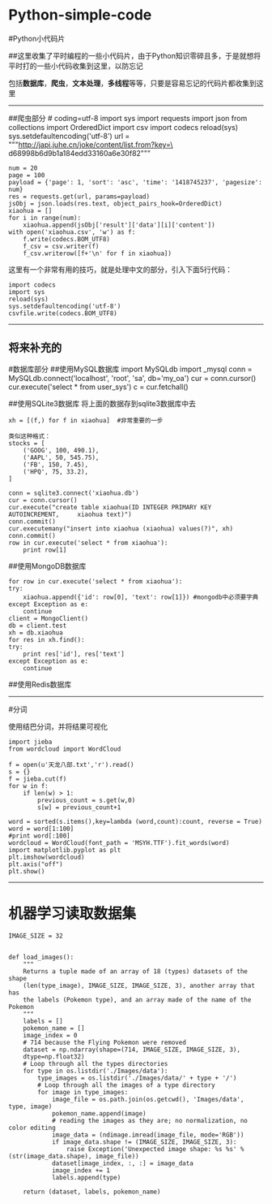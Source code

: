 # Python-simple-code
#Python小代码片

##这里收集了平时编程的一些小代码片，由于Python知识零碎且多，于是就想将平时打的一些小代码收集到这里，以防忘记

包括**数据库**，**爬虫**，**文本处理**，**多线程**等等，只要是容易忘记的代码片都收集到这里

----------
##爬虫部分
    # coding=utf-8
    import sys
    import requests
    import json
    from collections import OrderedDict
    import csv
    import codecs
    reload(sys)
    sys.setdefaultencoding('utf-8')
    url = """http://japi.juhe.cn/joke/content/list.from?key=\
    d68998b6d9b1a184edd33160a6e30f82"""
    
    num = 20
    page = 100
    payload = {'page': 1, 'sort': 'asc', 'time': '1418745237', 'pagesize': num}
    res = requests.get(url, params=payload)
    jsObj = json.loads(res.text, object_pairs_hook=OrderedDict)
    xiaohua = []
    for i in range(num):
    	xiaohua.append(jsObj['result']['data'][i]['content'])
    with open('xiaohua.csv', 'w') as f:
    	f.write(codecs.BOM_UTF8) 
    	f_csv = csv.writer(f)
    	f_csv.writerow([f+'\n' for f in xiaohua])

这里有一个非常有用的技巧，就是处理中文的部分，引入下面5行代码：

    import codecs
	import sys
	reload(sys)
    sys.setdefaultencoding('utf-8')
    csvfile.write(codecs.BOM_UTF8)


----------
将来补充的
----------


#数据库部分
##使用MySQL数据库
    import MySQLdb
    import _mysql
    conn = MySQLdb.connect('localhost', 'root', 'sa', db='my_oa')
    cur = conn.cursor()
    cur.execute('select * from user_sys')
    c = cur.fetchall()

##使用SQLite3数据库
   将上面的数据存到sqlite3数据库中去

	xh = [(f,) for f in xiaohua]  #非常重要的一步
	
	类似这种格式：
	stocks = [
		('GOOG', 100, 490.1),
		('AAPL', 50, 545.75),
		('FB', 150, 7.45),
		('HPQ', 75, 33.2),
	]

	conn = sqlite3.connect('xiaohua.db')
	cur = conn.cursor()
	cur.execute("create table xiaohua(ID INTEGER PRIMARY KEY AUTOINCREMENT, 	xiaohua text)")
	conn.commit()
	cur.executemany("insert into xiaohua (xiaohua) values(?)", xh)
	conn.commit()
	row in cur.execute('select * from xiaohua'):
    	print row[1]

##使用MongoDB数据库

	for row in cur.execute('select * from xiaohua'):
    try:
        xiaohua.append({'id': row[0], 'text': row[1]}) #mongodb中必须要字典
    except Exception as e:
        continue
	client = MongoClient()
	db = client.test
	xh = db.xiaohua
	for res in xh.find():
    try:
        print res['id'], res['text']
    except Exception as e:
        continue

##使用Redis数据库

----------
#分词

使用结巴分词，并将结果可视化

    import jieba
    from wordcloud import WordCloud 
    
    f = open(u'天龙八部.txt','r').read()
    s = {}
    f = jieba.cut(f)
    for w in f:
    	if len(w) > 1:
    		previous_count = s.get(w,0)
    		s[w] = previous_count+1
    
    word = sorted(s.items(),key=lambda (word,count):count, reverse = True)
    word = word[1:100]
    #print word[:100]
    wordcloud = WordCloud(font_path = 'MSYH.TTF').fit_words(word)
    import matplotlib.pyplot as plt
    plt.imshow(wordcloud) 
    plt.axis("off")
    plt.show()

----------
# 机器学习读取数据集

    IMAGE_SIZE = 32
    
    
    def load_images():
    	"""
    	Returns a tuple made of an array of 18 (types) datasets of the shape 
    	(len(type_image), IMAGE_SIZE, IMAGE_SIZE, 3), another array that has 
    	the labels (Pokemon type), and an array made of the name of the Pokemon
    	"""
    	labels = []
    	pokemon_name = []
    	image_index = 0
    	# 714 because the Flying Pokemon were removed
    	dataset = np.ndarray(shape=(714, IMAGE_SIZE, IMAGE_SIZE, 3),
    	dtype=np.float32)
    	# Loop through all the types directories
    	for type in os.listdir('./Images/data'):
    		type_images = os.listdir('./Images/data/' + type + '/')
	    	# Loop through all the images of a type directory
	    	for image in type_images:
			    image_file = os.path.join(os.getcwd(), 'Images/data', type, image)
			    pokemon_name.append(image)
			    # reading the images as they are; no normalization, no color editing
			    image_data = (ndimage.imread(image_file, mode='RGB'))
			    if image_data.shape != (IMAGE_SIZE, IMAGE_SIZE, 3):
			    	raise Exception('Unexpected image shape: %s %s' % (str(image_data.shape), image_file))
			    dataset[image_index, :, :] = image_data
			    image_index += 1
			    labels.append(type)
    
    	return (dataset, labels, pokemon_name)
